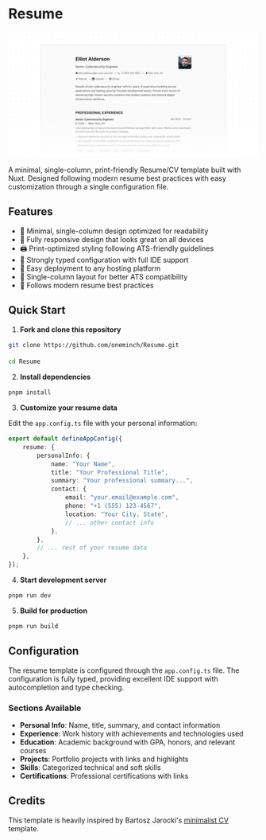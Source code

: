 # Resume

![Screenshot](/public/cover.png)

A minimal, single-column, print-friendly Resume/CV template built with Nuxt. Designed following modern resume best practices with easy customization through a single configuration file.

## Features

-   🎨 Minimal, single-column design optimized for readability
-   📱 Fully responsive design that looks great on all devices
-   🖨️ Print-optimized styling following ATS-friendly guidelines
-   🔧 Strongly typed configuration with full IDE support
-   🚀 Easy deployment to any hosting platform
-   📄 Single-column layout for better ATS compatibility
-   🎯 Follows modern resume best practices

## Quick Start

1. **Fork and clone this repository**

```bash
git clone https://github.com/oneminch/Resume.git

cd Resume
```

2. **Install dependencies**

```bash
pnpm install
```

3. **Customize your resume data**

Edit the `app.config.ts` file with your personal information:

```typescript
export default defineAppConfig({
	resume: {
		personalInfo: {
			name: "Your Name",
			title: "Your Professional Title",
			summary: "Your professional summary...",
			contact: {
				email: "your.email@example.com",
				phone: "+1 (555) 123-4567",
				location: "Your City, State",
				// ... other contact info
			},
		},
		// ... rest of your resume data
	},
});
```

4. **Start development server**

```bash
pnpm run dev
```

5. **Build for production**

```bash
pnpm run build
```

## Configuration

The resume template is configured through the `app.config.ts` file. The configuration is fully typed, providing excellent IDE support with autocompletion and type checking.

### Sections Available

-   **Personal Info**: Name, title, summary, and contact information
-   **Experience**: Work history with achievements and technologies used
-   **Education**: Academic background with GPA, honors, and relevant courses
-   **Projects**: Portfolio projects with links and highlights
-   **Skills**: Categorized technical and soft skills
-   **Certifications**: Professional certifications with links

## Credits

This template is heavily inspired by Bartosz Jarocki's [minimalist CV](https://github.com/BartoszJarocki/cv) template.
